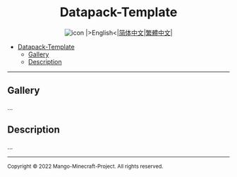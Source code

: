 <div align="center">

# Datapack-Template
![icon](./img/icon/)
|>English<|[简体中文](./i18n/README.zho-Hans_CN.md)|[繁體中文](./i18n/README.zho-Hant_TW.md)|

</div>

- [Datapack-Template](#datapack-template)
  - [Gallery](#gallery)
  - [Description](#description)

---

## Gallery

...

## Description

...

---

<small>Copyright © 2022 Mango-Minecraft-Project. All rights reserved.</small>